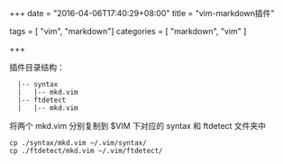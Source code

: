 +++
date = "2016-04-06T17:40:29+08:00"
title = "vim-markdown插件"

tags = [ "vim", "markdown"]
categories = [
  "markdown",
  "vim"
]

+++

插件目录结构：

      |-- syntax
      |   |-- mkd.vim
      |-- ftdetect
      |   |-- mkd.vim 

将两个 mkd.vim 分别复制到 $VIM 下对应的 syntax 和 ftdetect 文件夹中

    cp ./syntax/mkd.vim ~/.vim/syntax/
    cp ./ftdetect/mkd.vim ~/.vim/ftdetect/ 

<!--more-->
